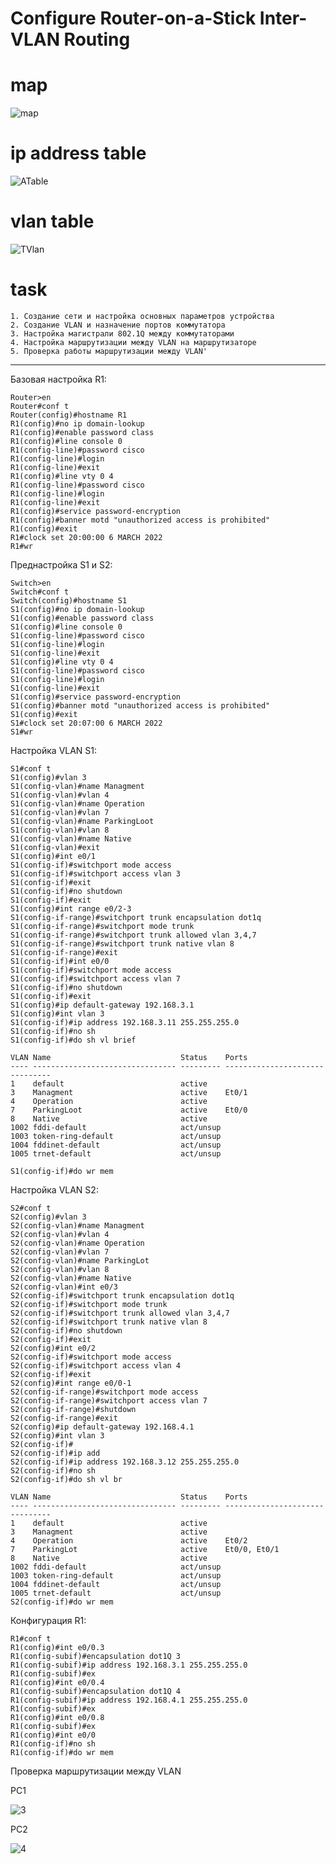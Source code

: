 # Configure Router-on-a-Stick Inter-VLAN Routing
# map

![map](https://user-images.githubusercontent.com/99095235/156936532-dd59f9a1-2b8c-47b7-bf88-fe912ce69def.png)

# ip address table

![ATable](https://user-images.githubusercontent.com/99095235/156936538-32eca4d2-b844-4612-9dac-5c1bbe7e717a.png)

# vlan table

![TVlan](https://user-images.githubusercontent.com/99095235/156936556-0043a2b5-fec4-42c9-8e93-a87461f15696.png)

# task  
```
1. Создание сети и настройка основных параметров устройства
2. Создание VLAN и назначение портов коммутатора
3. Настройка магистрали 802.1Q между коммутаторами
4. Настройка маршрутизации между VLAN на маршрутизаторе
5. Проверка работы маршрутизации между VLAN'
```
___________________________________________________________________________________________________________________________________________________________________________________

Базовая настройка R1:
```
Router>en  
Router#conf t  
Router(config)#hostname R1  
R1(config)#no ip domain-lookup  
R1(config)#enable password class  
R1(config)#line console 0  
R1(config-line)#password cisco  
R1(config-line)#login  
R1(config-line)#exit  
R1(config)#line vty 0 4  
R1(config-line)#password cisco  
R1(config-line)#login  
R1(config-line)#exit  
R1(config)#service password-encryption  
R1(config)#banner motd "unauthorized access is prohibited"  
R1(config)#exit  
R1#clock set 20:00:00 6 MARCH 2022  
R1#wr
```
Преднастройка S1 и S2:

```
Switch>en  
Switch#conf t  
Switch(config)#hostname S1  
S1(config)#no ip domain-lookup  
S1(config)#enable password class  
S1(config)#line console 0  
S1(config-line)#password cisco  
S1(config-line)#login  
S1(config-line)#exit  
S1(config)#line vty 0 4  
S1(config-line)#password cisco  
S1(config-line)#login  
S1(config-line)#exit  
S1(config)#service password-encryption  
S1(config)#banner motd "unauthorized access is prohibited"  
S1(config)#exit  
S1#clock set 20:07:00 6 MARCH 2022  
S1#wr   
```
Настройка VLAN S1:

```
S1#conf t  
S1(config)#vlan 3  
S1(config-vlan)#name Managment  
S1(config-vlan)#vlan 4  
S1(config-vlan)#name Operation  
S1(config-vlan)#vlan 7  
S1(config-vlan)#name ParkingLoot  
S1(config-vlan)#vlan 8  
S1(config-vlan)#name Native  
S1(config-vlan)#exit  
S1(config)#int e0/1  
S1(config-if)#switchport mode access  
S1(config-if)#switchport access vlan 3  
S1(config-if)#exit  
S1(config-if)#no shutdown  
S1(config-if)#exit  
S1(config)#int range e0/2-3  
S1(config-if-range)#switchport trunk encapsulation dot1q  
S1(config-if-range)#switchport mode trunk  
S1(config-if-range)#switchport trunk allowed vlan 3,4,7  
S1(config-if-range)#switchport trunk native vlan 8  
S1(config-if-range)#exit  
S1(config-if)#int e0/0  
S1(config-if)#switchport mode access  
S1(config-if)#switchport access vlan 7  
S1(config-if)#no shutdown   
S1(config-if)#exit  
S1(config)#ip default-gateway 192.168.3.1  
S1(config)#int vlan 3  
S1(config-if)#ip address 192.168.3.11 255.255.255.0  
S1(config-if)#no sh  
S1(config-if)#do sh vl brief  

VLAN Name                             Status    Ports
---- -------------------------------- --------- -------------------------------
1    default                          active
3    Managment                        active    Et0/1
4    Operation                        active
7    ParkingLoot                      active    Et0/0
8    Native                           active
1002 fddi-default                     act/unsup
1003 token-ring-default               act/unsup
1004 fddinet-default                  act/unsup
1005 trnet-default                    act/unsup
  
S1(config-if)#do wr mem
```
Настройка VLAN S2:

```
S2#conf t  
S2(config)#vlan 3  
S2(config-vlan)#name Managment  
S2(config-vlan)#vlan 4  
S2(config-vlan)#name Operation  
S2(config-vlan)#vlan 7  
S2(config-vlan)#name ParkingLot  
S2(config-vlan)#vlan 8 
S2(config-vlan)#name Native  
S2(config-vlan)#int e0/3  
S2(config-if)#switchport trunk encapsulation dot1q  
S2(config-if)#switchport mode trunk  
S2(config-if)#switchport trunk allowed vlan 3,4,7  
S2(config-if)#switchport trunk native vlan 8  
S2(config-if)#no shutdown  
S2(config-if)#exit  
S2(config)#int e0/2  
S2(config-if)#switchport mode access  
S2(config-if)#switchport access vlan 4  
S2(config-if)#exit  
S2(config)#int range e0/0-1  
S2(config-if-range)#switchport mode access  
S2(config-if-range)#switchport access vlan 7  
S2(config-if-range)#shutdown  
S2(config-if-range)#exit  
S2(config)#ip default-gateway 192.168.4.1  
S2(config)#int vlan 3  
S2(config-if)#  
S2(config-if)#ip add  
S2(config-if)#ip address 192.168.3.12 255.255.255.0  
S2(config-if)#no sh  
S2(config-if)#do sh vl br  

VLAN Name                             Status    Ports
---- -------------------------------- --------- -------------------------------
1    default                          active
3    Managment                        active
4    Operation                        active    Et0/2
7    ParkingLot                       active    Et0/0, Et0/1
8    Native                           active
1002 fddi-default                     act/unsup
1003 token-ring-default               act/unsup
1004 fddinet-default                  act/unsup
1005 trnet-default                    act/unsup
S2(config-if)#do wr mem

```
Конфигурация R1:

```
R1#conf t  
R1(config)#int e0/0.3  
R1(config-subif)#encapsulation dot1Q 3  
R1(config-subif)#ip address 192.168.3.1 255.255.255.0  
R1(config-subif)#ex  
R1(config)#int e0/0.4  
R1(config-subif)#encapsulation dot1Q 4  
R1(config-subif)#ip address 192.168.4.1 255.255.255.0  
R1(config-subif)#ex  
R1(config)#int e0/0.8  
R1(config-subif)#ex  
R1(config)#int e0/0  
R1(config-if)#no sh  
R1(config-if)#do wr mem  
```
Проверка маршрутизации между VLAN

PC1

![3](https://user-images.githubusercontent.com/99095235/156939012-149487d0-5c7e-4895-967b-f6210c495a15.png)

PC2

![4](https://user-images.githubusercontent.com/99095235/156939073-1941cd8c-93df-47cd-943e-4e6f27ec60ac.png)







